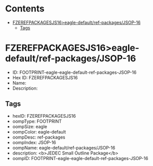 



Contents
========

* [FZEREFPACKAGESJS16>eagle-default/ref-packages/JSOP-16](#fzerefpackagesjs16eagle-defaultref-packagesjsop-16)
	* [Tags](#tags)

# FZEREFPACKAGESJS16>eagle-default/ref-packages/JSOP-16

- ID: FOOTPRINT-eagle-eagle-default-ref-packages-JSOP-16
- Hex ID: FZEREFPACKAGESJS16
- Name: 
- Description: 

## Tags

- hexID: FZEREFPACKAGESJS16
- oompType: FOOTPRINT
- oompSize: eagle
- oompColor: eagle-default
- oompDesc: ref-packages
- oompIndex: JSOP-16
- oompName: eagle-default/ref-packages/JSOP-16
- description: &lt;b&gt;JEDEC Small Outline Package&lt;/b&gt;
- oompID: FOOTPRINT-eagle-eagle-default-ref-packages-JSOP-16
